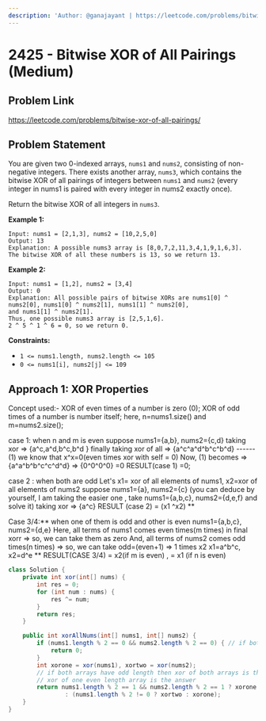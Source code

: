 ```yaml
---
description: 'Author: @ganajayant | https://leetcode.com/problems/bitwise-xor-of-all-pairings'
---
```


# 2425 - Bitwise XOR of All Pairings (Medium) 

## Problem Link

https://leetcode.com/problems/bitwise-xor-of-all-pairings/

## Problem Statement

You are given two 0-indexed arrays, `nums1` and `nums2`, consisting of non-negative integers. There exists another array, `nums3`, which contains the bitwise XOR of all pairings of integers between `nums1` and `nums2` (every integer in nums1 is paired with every integer in nums2 exactly once).

Return the bitwise XOR of all integers in `nums3`.

**Example 1:**

```
Input: nums1 = [2,1,3], nums2 = [10,2,5,0]
Output: 13
Explanation: A possible nums3 array is [8,0,7,2,11,3,4,1,9,1,6,3].
The bitwise XOR of all these numbers is 13, so we return 13.
```

**Example 2:**

```
Input: nums1 = [1,2], nums2 = [3,4]
Output: 0
Explanation: All possible pairs of bitwise XORs are nums1[0] ^ nums2[0], nums1[0] ^ nums2[1], nums1[1] ^ nums2[0],
and nums1[1] ^ nums2[1].
Thus, one possible nums3 array is [2,5,1,6].
2 ^ 5 ^ 1 ^ 6 = 0, so we return 0.
```

**Constraints:**

- `1 <= nums1.length, nums2.length <= 105`
- `0 <= nums1[i], nums2[j] <= 109`

## Approach 1: XOR Properties
Concept used:-
XOR of even times of a number is zero (0);
XOR of odd times of a number is number itself;
here,
n=nums1.size() and m=nums2.size();

case 1: when n and m is even
suppose nums1={a,b}, nums2={c,d}
taking xor => {a^c,a^d,b^c,b^d }
finally taking xor of all => {a^c^a^d^b^c^b^d} ------ (1)
we know that x^x=0(even times xor with self = 0)
Now, (1) becomes => {a^a^b^b^c^c^d^d} => {0^0^0^0} =0
RESULT(case 1) =0;

case 2 : when both are odd
Let's x1= xor of all elements of nums1, x2=xor of all elements of nums2
suppose nums1={a}, nums2={c} (you can deduce by yourself, I am taking the easier one , take nums1={a,b,c}, nums2={d,e,f} and solve it)
taking xor => {a^c}
RESULT (case 2) = (x1 ^x2)
**

Case 3/4:** when one of them is odd and other is even
nums1={a,b,c}, nums2={d,e}
Here, all terms of nums1 comes even times(m times) in final xorr => so, we can take them as zero
And, all terms of nums2 comes odd times(n times) => so, we can take odd=(even+1) => 1 times x2
x1=a^b^c, x2=d^e
**
RESULT(CASE 3/4) = x2(if m is even) , = x1 (if n is even)

<Tabs>
<TabItem value="java" label="Java">
<SolutionAuthor name="@ganajayant"/>

```java
class Solution {
    private int xor(int[] nums) {
        int res = 0;
        for (int num : nums) {
            res ^= num;
        }
        return res;
    }

    public int xorAllNums(int[] nums1, int[] nums2) {
        if (nums1.length % 2 == 0 && nums2.length % 2 == 0) { // if both arrays have even length
            return 0;
        }
        int xorone = xor(nums1), xortwo = xor(nums2);
        // if both arrays have odd length then xor of both arrays is the answer or else
        // xor of one even length array is the answer
        return nums1.length % 2 == 1 && nums2.length % 2 == 1 ? xorone ^ xortwo
                : (nums1.length % 2 != 0 ? xortwo : xorone);
    }
}
```
</TabItem>
</Tabs>